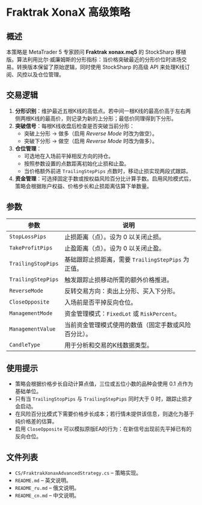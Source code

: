 # Fraktrak XonaX 高级策略

## 概述

本策略是 MetaTrader 5 专家顾问 **Fraktrak xonax.mq5** 的 StockSharp 移植版。算法利用比尔·威廉姆斯的分形指标：当价格突破最近的分形价位时进场交易。转换版本保留了原始逻辑，同时使用 StockSharp 的高级 API 来处理K线订阅、风控以及仓位管理。

## 交易逻辑

1. **分形识别**：维护最近五根K线的高低点。若中间一根K线的最高价高于左右两侧两根K线的最高价，则记录为新的上分形；最低价同理得到下分形。
2. **突破信号**：每根K线收盘后检查是否突破当前分形：
   - 突破上分形 → 做多（启用 *Reverse Mode* 时改为做空）。
   - 突破下分形 → 做空（启用 *Reverse Mode* 时改为做多）。
3. **仓位管理**：
   - 可选地在入场前平掉相反方向的持仓。
   - 按照参数设置的点数距离初始化止损和止盈。
   - 当价格额外前进 `TrailingStepPips` 点数时，移动止损实现两段式跟踪。
4. **资金管理**：可选择固定手数或按权益风险百分比计算手数。启用风险模式后，策略会根据账户权益、价格步长和止损距离估算下单数量。

## 参数

| 参数 | 说明 |
|------|------|
| `StopLossPips` | 止损距离（点）。设为 0 以关闭止损。 |
| `TakeProfitPips` | 止盈距离（点）。设为 0 以关闭止盈。 |
| `TrailingStopPips` | 基础跟踪止损距离，需要 `TrailingStepPips` 为正值。 |
| `TrailingStepPips` | 触发跟踪止损移动所需的额外价格推进。 |
| `ReverseMode` | 反转交易方向：卖出上分形、买入下分形。 |
| `CloseOpposite` | 入场前是否平掉反向仓位。 |
| `ManagementMode` | 资金管理模式：`FixedLot` 或 `RiskPercent`。 |
| `ManagementValue` | 当前资金管理模式使用的数值（固定手数或风险百分比）。 |
| `CandleType` | 用于分析和交易的K线数据类型。 |

## 使用提示

- 策略会根据价格步长自动计算点值，三位或五位小数的品种会使用 0.1 点作为基础单位。
- 只有当 `TrailingStopPips` 与 `TrailingStepPips` 同时大于 0 时，跟踪止损才会启动。
- 在风险百分比模式下需要价格步长成本；若行情未提供该信息，则退化为基于纯价格差的估算。
- 启用 `CloseOpposite` 可以模拟原版EA的行为：在新信号出现前先平掉已有的反向仓位。

## 文件列表

- `CS/FraktrakXonaxAdvancedStrategy.cs` – 策略实现。
- `README.md` – 英文说明。
- `README_ru.md` – 俄文说明。
- `README_cn.md` – 中文说明。
